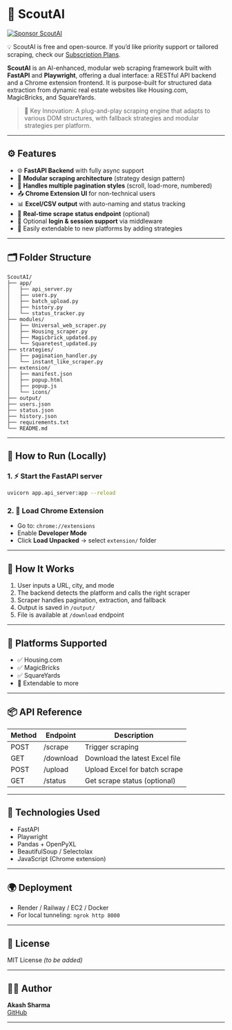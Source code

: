 # 🧠 ScoutAI

[![Sponsor ScoutAI](https://img.shields.io/badge/Sponsor-ScoutAI-brightgreen)](https://github.com/sponsors/akash8860)

💡 ScoutAI is free and open-source. If you’d like priority support or tailored scraping, check our [Subscription Plans](SUBSCRIPTIONS.md).


**ScoutAI** is an AI-enhanced, modular web scraping framework built with **FastAPI** and **Playwright**, offering a dual interface: a RESTful API backend and a Chrome extension frontend. It is purpose-built for structured data extraction from dynamic real estate websites like Housing.com, MagicBricks, and SquareYards.

> 🧩 Key Innovation: A plug-and-play scraping engine that adapts to various DOM structures, with fallback strategies and modular strategies per platform.

---

## ⚙️ Features

- 🌐 **FastAPI Backend** with fully async support
- 🧠 **Modular scraping architecture** (strategy design pattern)
- 🔁 **Handles multiple pagination styles** (scroll, load-more, numbered)
- 📤 **Chrome Extension UI** for non-technical users
- 📊 **Excel/CSV output** with auto-naming and status tracking
- 🔄 **Real-time scrape status endpoint** (optional)
- 🔐 Optional **login & session support** via middleware
- 🧩 Easily extendable to new platforms by adding strategies

---

## 🗂️ Folder Structure

```
ScoutAI/
├── app/
│   ├── api_server.py
│   ├── users.py
│   ├── batch_upload.py
│   ├── history.py
│   └── status_tracker.py
├── modules/
│   ├── Universal_web_scraper.py
│   ├── Housing_scraper.py
│   ├── Magicbrick_updated.py
│   └── Squaretest_updated.py
├── strategies/
│   ├── pagination_handler.py
│   └── instant_like_scraper.py
├── extension/
│   ├── manifest.json
│   ├── popup.html
│   ├── popup.js
│   └── icons/
├── output/
├── users.json
├── status.json
├── history.json
├── requirements.txt
└── README.md
```

---

## 🚀 How to Run (Locally)

### 1. ⚡️ Start the FastAPI server

```bash
uvicorn app.api_server:app --reload
```

### 2. 🧩 Load Chrome Extension

- Go to: `chrome://extensions`
- Enable **Developer Mode**
- Click **Load Unpacked** → select `extension/` folder

---

## 🧠 How It Works

1. User inputs a URL, city, and mode
2. The backend detects the platform and calls the right scraper
3. Scraper handles pagination, extraction, and fallback
4. Output is saved in `/output/`
5. File is available at `/download` endpoint

---

## 🧪 Platforms Supported

- ✅ Housing.com  
- ✅ MagicBricks  
- ✅ SquareYards  
- 🚧 Extendable to more

---

## 📦 API Reference

| Method | Endpoint     | Description                      |
|--------|--------------|----------------------------------|
| POST   | /scrape      | Trigger scraping                 |
| GET    | /download    | Download the latest Excel file   |
| POST   | /upload      | Upload Excel for batch scrape    |
| GET    | /status      | Get scrape status (optional)     |

---

## 🧩 Technologies Used

- FastAPI
- Playwright
- Pandas + OpenPyXL
- BeautifulSoup / Selectolax
- JavaScript (Chrome extension)

---

## 🌍 Deployment

- Render / Railway / EC2 / Docker
- For local tunneling: `ngrok http 8000`

---

## 📄 License

MIT License *(to be added)*

---

## 🙋‍♂️ Author

**Akash Sharma**  
[GitHub](https://github.com/akash8860)

---
